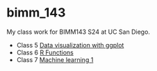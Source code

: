 # bimm_143
My class work for BIMM143 S24 at UC San Diego.

- Class 5 [Data visualization with ggplot](https://github.com/solomonkim0/bimm_143/blob/main/class05/Class05debuged.pdf)
- Class 6 [R Functions](https://github.com/solomonkim0/bimm_143/blob/main/Class6/class6.pdf)
- Class 7 [Machine learning 1](https://github.com/solomonkim0/bimm_143/blob/main/Class07/class7.pdf)